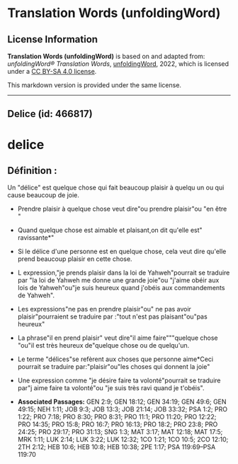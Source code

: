 # Translation Words (unfoldingWord)

## License Information

**Translation Words (unfoldingWord)** is based on and adapted from: _unfoldingWord® Translation Words_, [unfoldingWord](https://unfoldingword.org/utw), 2022, which is licensed under a [CC BY-SA 4.0 license](https://creativecommons.org/licenses/by-sa/4.0/legalcode.en).

This markdown version is provided under the same license.



--------------------------------

## Delice (id: 466817)

delice
======

Définition :
------------

Un "délice" est quelque chose qui fait beaucoup plaisir à quelqu un ou qui cause beaucoup de joie.

* Prendre plaisir à quelque chose veut dire"ou prendre plaisir"ou "en être "
* Quand quelque chose est aimable et plaisant,on dit qu'elle est" ravissante\*"
* Si le délice d'une personne est en quelque chose, cela veut dire qu'elle prend beaucoup plaisir en cette chose.
* L expression,"je prends plaisir dans la loi de Yahweh"pourrait se traduire par "la loi de Yahweh me donne une grande joie"ou "j'aime obéir aux lois de Yahweh"ou"je suis heureux quand j'obéis aux commandements de Yahweh".
* Les expressions"ne pas en prendre plaisir"ou" ne pas avoir plaisir"pourraient se traduire par :"tout n'est pas plaisant"ou"pas heureux"
* La phrase"il en prend plaisir" veut dire"il aime faire"""quelque chose "ou"il est très heureux de"quelque chose ou de quelqu'un.
* Le terme "délices"se refèrent aux choses que personne aime\*Ceci pourrait se traduire par:"plaisir"ou"les choses qui donnent la joie"
* Une expression comme "je désire faire ta volonté"pourrait se traduire par"j aime faire ta volonté"ou "je suis très ravi quand je t'obéis".

* **Associated Passages:** GEN 2:9; GEN 18:12; GEN 34:19; GEN 49:6; GEN 49:15; NEH 1:11; JOB 9:3; JOB 13:3; JOB 21:14; JOB 33:32; PSA 1:2; PRO 1:22; PRO 7:18; PRO 8:30; PRO 8:31; PRO 11:1; PRO 11:20; PRO 12:22; PRO 14:35; PRO 15:8; PRO 16:7; PRO 16:13; PRO 18:2; PRO 23:8; PRO 24:25; PRO 29:17; PRO 31:13; SNG 1:3; MAT 3:17; MAT 12:18; MAT 17:5; MRK 1:11; LUK 2:14; LUK 3:22; LUK 12:32; 1CO 1:21; 1CO 10:5; 2CO 12:10; 2TH 2:12; HEB 10:6; HEB 10:8; HEB 10:38; 2PE 1:17; PSA 119:69–PSA 119:70

